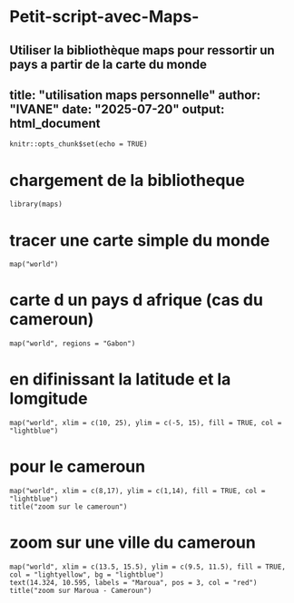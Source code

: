 # Petit-script-avec-Maps-
Utiliser la bibliothèque maps pour ressortir un pays a partir de la carte du monde
---
title: "utilisation maps personnelle"
author: "IVANE"
date: "2025-07-20"
output: html_document
---

```{r setup, include=FALSE}
knitr::opts_chunk$set(echo = TRUE)
```

# chargement de la bibliotheque
```{r}
library(maps)
```

# tracer une carte simple du monde
```{r}
map("world")
```

# carte d un pays d afrique (cas du cameroun)
```{r}
map("world", regions = "Gabon")
```

# en difinissant la latitude et la lomgitude
```{r}
map("world", xlim = c(10, 25), ylim = c(-5, 15), fill = TRUE, col = "lightblue")
```

# pour le cameroun
```{r}
map("world", xlim = c(8,17), ylim = c(1,14), fill = TRUE, col = "lightblue")
title("zoom sur le cameroun")
```
# zoom sur une ville du cameroun
```{r}
map("world", xlim = c(13.5, 15.5), ylim = c(9.5, 11.5), fill = TRUE, col = "lightyellow", bg = "lightblue")
text(14.324, 10.595, labels = "Maroua", pos = 3, col = "red")
title("zoom sur Maroua - Cameroun")
```


